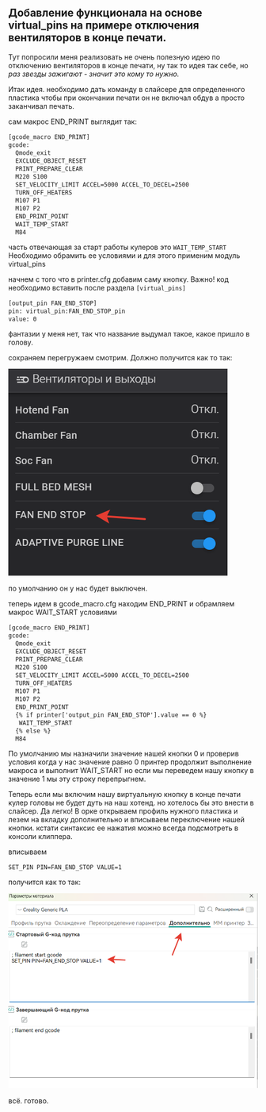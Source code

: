 <h2>Добавление функционала на основе virtual_pins на примере отключения вентиляторов в конце печати.</h2>

Тут попросили меня реализовать не очень полезную идею по отключению вентиляторов в конце печати, ну так то идея так себе, но *раз звезды зажигают - значит это кому то нужно.* 

Итак идея. необходимо дать команду в слайсере для определенного пластика чтобы при окончании печати он не включал обдув а просто заканчивал печать. 

сам макрос END_PRINT выглядит так:

```
[gcode_macro END_PRINT]
gcode:
  Qmode_exit
  EXCLUDE_OBJECT_RESET
  PRINT_PREPARE_CLEAR
  M220 S100
  SET_VELOCITY_LIMIT ACCEL=5000 ACCEL_TO_DECEL=2500
  TURN_OFF_HEATERS
  M107 P1
  M107 P2
  END_PRINT_POINT
  WAIT_TEMP_START
  M84
```
часть отвечающая за старт работы кулеров это `WAIT_TEMP_START` Необходимо обрамить ее условиями и для этого применим модуль virtual_pins 

начнем с того что в printer.cfg добавим саму кнопку. Важно! код необходимо вставить после раздела `[virtual_pins]`

```
[output_pin FAN_END_STOP]
pin: virtual_pin:FAN_END_STOP_pin
value: 0
```

фантазии у меня нет, так что название выдумал такое, какое пришло в голову.

сохраняем перегружаем смотрим. Должно получится как то так:

![](fan_stop.png)

по умолчанию он у нас будет выключен. 

теперь идем в gcode_macro.cfg находим END_PRINT и обрамляем макрос WAIT_START условиями

```
[gcode_macro END_PRINT]
gcode:
  Qmode_exit
  EXCLUDE_OBJECT_RESET
  PRINT_PREPARE_CLEAR
  M220 S100
  SET_VELOCITY_LIMIT ACCEL=5000 ACCEL_TO_DECEL=2500
  TURN_OFF_HEATERS
  M107 P1
  M107 P2
  END_PRINT_POINT
  {% if printer['output_pin FAN_END_STOP'].value == 0 %}
   WAIT_TEMP_START
  {% else %}
  M84

```

По умолчанию мы назначили значение нашей кнопки 0 и проверив условия когда у нас значение равно 0 принтер продолжит выполнение макроса и выполнит  WAIT_START но если мы переведем нашу кнопку в значение 1 мы эту строку перепрыгнем. 

Теперь если мы включим нашу виртуальную кнопку в конце печати кулер головы не будет дуть на наш хотенд.  но хотелось бы это внести в слайсер. Да легко! В орке открываем профиль нужного пластика и лезем на вкладку дополнительно и вписываем переключение нашей кнопки. кстати синтаксис ее нажатия можно всегда подсмотреть в консоли клиппера.

вписываем 

```
SET_PIN PIN=FAN_END_STOP VALUE=1
```

получится как то так:

![](set_pin.png)

всё. готово. 